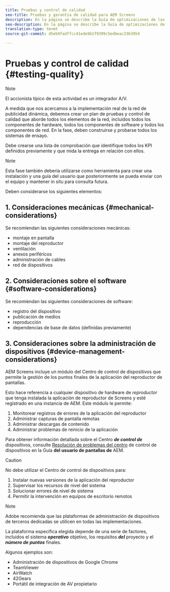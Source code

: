 ```yaml
---
title: Pruebas y control de calidad
seo-title: Pruebas y garantía de calidad para AEM Screens
description: En la página se describe la Guía de optimizaciones de las pantallas de prueba y garantía de calidad para AEM
seo-description: En la página se describe la Guía de optimizaciones de las pantallas de prueba y garantía de calidad para AEM
translation-type: tm+mt
source-git-commit: d5eb9fadffcc41ede9b1f9399c5edbeac3363954

---
```



# Pruebas y control de calidad {#testing-quality}

>[!NOTE]
>
>El accionista típico de esta actividad es un integrador A/V.

A medida que nos acercamos a la implementación real de la red de publicidad dinámica, debemos crear un plan de pruebas y control de calidad que aborde todos los elementos de la red, incluidos todos los componentes de hardware, todos los componentes de software y todos los componentes de red.
En la fase, deben construirse y probarse todos los sistemas de ensayo.

Debe crearse una lista de comprobación que identifique todos los KPI definidos previamente y que mida la entrega en relación con ellos.

>[!NOTE]
> Esta fase también debería utilizarse como herramienta para crear una instalación y una guía del usuario que posteriormente se pueda enviar con el equipo y mantener in situ para consulta futura.

Deben considerarse los siguientes elementos:

## 1. Consideraciones mecánicas {#mechanical-considerations}

Se recomiendan las siguientes consideraciones mecánicas:

* montaje en pantalla
* montaje del reproductor
* ventilación
* anexos periféricos
* administración de cables
* red de dispositivos

## 2. Consideraciones sobre el software {#software-considerations}

Se recomiendan las siguientes consideraciones de software:

* registro del dispositivo
* publicación de medios
* reproducción
* dependencias de base de datos (definidas previamente)


## 3. Consideraciones sobre la administración de dispositivos {#device-management-considerations}


AEM Screens incluye un módulo del Centro de control de dispositivos que permite la gestión de los puntos finales de la aplicación del reproductor de pantallas.

Esto hace referencia a cualquier dispositivo de hardware de *reproductor* que tenga instalada la aplicación de reproductor de Screens y esté registrado en una instancia de AEM.
Este módulo le permite:

1. Monitorear registros de errores de la aplicación del reproductor
1. Administrar capturas de pantalla remotas
1. Administrar descargas de contenido
1. Administrar problemas de reinicio de la aplicación

Para obtener información detallada sobre el Centro ***de control de*** dispositivos, consulte [Resolución de problemas del centro](https://helpx.adobe.com/experience-manager/6-5/screens/using/monitoring-screens.html) de control de dispositivos en la Guía **del usuario de pantallas de** AEM.

>[!CAUTION]
> No debe utilizar el Centro de control de dispositivos para:
>
> 1. Instalar nuevas versiones de la aplicación del reproductor
> 1. Supervisar los recursos de nivel del sistema
> 1. Solucionar errores de nivel de sistema
> 1. Permitir la intervención en equipos de escritorio remotos



>[!NOTE]
> Adobe recomienda que las plataformas de administración de dispositivos de terceros dedicadas se utilicen en todas las implementaciones.

La plataforma específica elegida depende de una serie de factores, incluidos el sistema ***operativo*** objetivo, los requisitos ***del*** proyecto y el ***número de puntos*** finales.

Algunos ejemplos son:

* Administración de dispositivos de Google Chrome
* TeamViewer
* AirWatch
* 42Gears
* Portátil de integración de AV propietario
